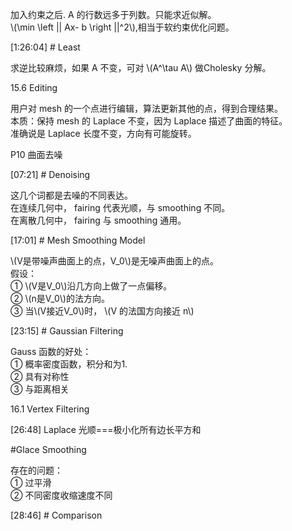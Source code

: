

加入约束之后. A 的行数远多于列数。只能求近似解。    
\\(\min \left \|| Ax- b \right \||^2\\),相当于软约束优化问题。    


[1:26:04] # Least    

求逆比较麻烦，如果 A 不变，可对 \\(A^\tau A\\) 做Cholesky 分解。    

15.6 Editing     

用户对 mesh 的一个点进行编辑，算法更新其他的点，得到合理结果。     
本质：保持 mesh 的 Laplace 不变，因为 Laplace 描述了曲面的特征。    
准确说是 Laplace 长度不变，方向有可能旋转。     

P10 曲面去噪    

[07:21] # Denoising     

这几个词都是去噪的不同表达。    
在连续几何中， fairing 代表光顺，与 smoothing 不同。   
在离散几何中， fairing 与 smoothing 通用。     


[17:01] # Mesh Smoothing Model    

\\(V是带噪声曲面上的点，V_0\\)是无噪声曲面上的点。    
假设：   
① \\(V是V_0\\)沿几方向上做了一点偏移。    
② \\(n是V_0\\)的法方向。   
③ 当\\(V接近V_0\\)时， \\(V 的法国方向接近 n\\)    


[23:15] # Gaussian Filtering    

Gauss 函数的好处：   
① 概率密度函数，积分和为1.     
② 具有对称性    
③ 与距离相关    

16.1 Vertex Filtering     


[26:48] Laplace 光顺===极小化所有边长平方和     

#Glace Smoothing   

存在的问题：    
① 过平滑   
② 不同密度收缩速度不同   


[28:46] # Comparison    